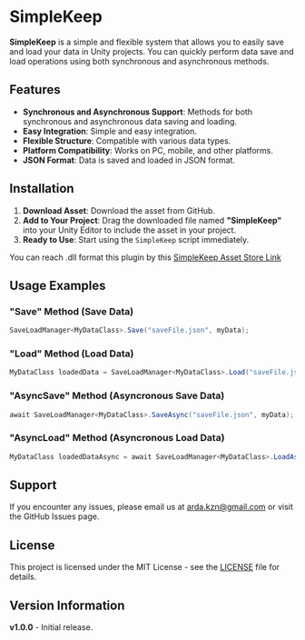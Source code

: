 ﻿# SimpleKeep

**SimpleKeep** is a simple and flexible system that allows you to easily save and load your data in Unity projects. You can quickly perform data save and load operations using both synchronous and asynchronous methods.

## Features

- **Synchronous and Asynchronous Support**: Methods for both synchronous and asynchronous data saving and loading.
- **Easy Integration**: Simple and easy integration.
- **Flexible Structure**: Compatible with various data types.
- **Platform Compatibility**: Works on PC, mobile, and other platforms.
- **JSON Format**: Data is saved and loaded in JSON format.

## Installation

1. **Download Asset**: Download the asset from GitHub.
2. **Add to Your Project**: Drag the downloaded file named **"SimpleKeep"** into your Unity Editor to include the asset in your project.
3. **Ready to Use**: Start using the `SimpleKeep` script immediately.

You can reach .dll format this plugin by this [SimpleKeep Asset Store Link](https://assetstore.unity.com/packages/your-package-link)

## Usage Examples

### "Save" Method (Save Data)
```csharp
SaveLoadManager<MyDataClass>.Save("saveFile.json", myData);
```
### "Load" Method (Load Data)
```csharp
MyDataClass loadedData = SaveLoadManager<MyDataClass>.Load("saveFile.json");
```
### "AsyncSave" Method (Asyncronous Save Data)
```csharp
await SaveLoadManager<MyDataClass>.SaveAsync("saveFile.json", myData);
```
### "AsyncLoad" Method (Asyncronous Load Data)
```csharp
MyDataClass loadedDataAsync = await SaveLoadManager<MyDataClass>.LoadAsync("saveFile.json");
```

## Support

If you encounter any issues, please email us at [arda.kzn@gmail.com](mailto:arda.kzn@gmail.com) or visit the GitHub Issues page.

## License
This project is licensed under the MIT License - see the [LICENSE](LICENSE) file for details.

## Version Information

**v1.0.0** - Initial release.